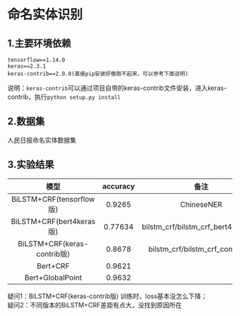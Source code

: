 # 命名实体识别
## 1.主要环境依赖
```shell
tensorflow==1.14.0
keras==2.3.1
keras-contrib==2.0.8(直接pip安装好像跑不起来，可以参考下面说明)
```
说明：`keras-contrib`可以通过项目自带的keras-contrib文件安装，进入keras-contrib，执行`python setup.py install`

## 2.数据集
人民日报命名实体数据集

## 3.实验结果
|模型|accuracy|备注|
| :---: | :---: | :---: | 
|BiLSTM+CRF(tensorflow版)|0.9265|ChineseNER|
|BiLSTM+CRF(bert4keras版)|0.77634|bilstm_crf/bilstm_crf_bert4keras.py|
|BiLSTM+CRF(keras-contrib版)|0.8678|bilstm_crf/bilstm_crf_contrib.py|
|Bert+CRF|0.9621||
|Bert+GlobalPoint|0.9632||

疑问1：BiLSTM+CRF(keras-contrib版) 训练时，loss基本没怎么下降；  
疑问2：不同版本的BiLSTM+CRF差距有点大，没找到原因所在